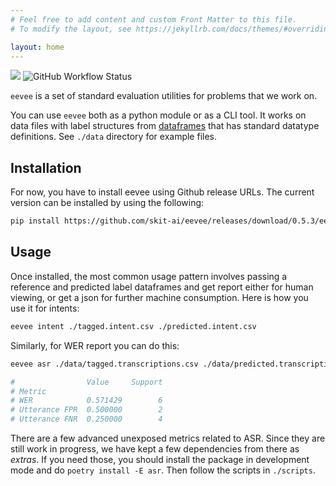 ```yaml
---
# Feel free to add content and custom Front Matter to this file.
# To modify the layout, see https://jekyllrb.com/docs/themes/#overriding-theme-defaults

layout: home
---
```


![](https://img.shields.io/github/v/tag/skit-ai/eevee.svg?style=flat-square) ![GitHub Workflow Status](https://img.shields.io/github/workflow/status/skit-ai/eevee/CI?style=flat-square)

`eevee` is a set of standard evaluation utilities for problems that we work on.

You can use `eevee` both as a python module or as a CLI tool. It works on data
files with label structures from
[dataframes](https://github.com/skit-ai/dataframes) that has standard datatype
definitions. See `./data` directory for example files.

## Installation

For now, you have to install eevee using Github release URLs. The current
version can be installed by using the following:

```bash
pip install https://github.com/skit-ai/eevee/releases/download/0.5.3/eevee-0.5.3-py3-none-any.whl
```

## Usage

Once installed, the most common usage pattern involves passing a reference and
predicted label dataframes and get report either for human viewing, or get a
json for further machine consumption. Here is how you use it for intents:

```bash
eevee intent ./tagged.intent.csv ./predicted.intent.csv
```

Similarly, for WER report you can do this:

```bash
eevee asr ./data/tagged.transcriptions.csv ./data/predicted.transcriptions.csv

#                Value     Support
# Metric
# WER            0.571429        6
# Utterance FPR  0.500000        2
# Utterance FNR  0.250000        4
```

There are a few advanced unexposed metrics related to ASR. Since they are still
work in progress, we have kept a few dependencies from there as _extras_. If you
need those, you should install the package in development mode and do `poetry
install -E asr`. Then follow the scripts in `./scripts`.

